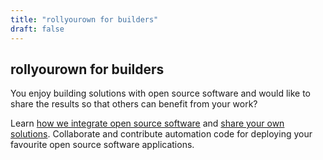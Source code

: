 ```yaml
---
title: "rollyourown for builders"
draft: false
---
```

<!-- SPDX-FileCopyrightText: 2022 Wilfred Nicoll <xyzroller@rollyourown.xyz> -->
<!-- SPDX-License-Identifier: CC-BY-SA-4.0 -->

## rollyourown for builders

You enjoy building solutions with open source software and would like to share the results so that others can benefit from your work?

Learn [how we integrate open source software](/collaborate/project_and_module_development/) and [share your own solutions](/collaborate/). Collaborate and contribute automation code for deploying your favourite open source software applications.
